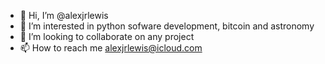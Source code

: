 - 👋 Hi, I’m @alexjrlewis
- 👀 I’m interested in python sofware development, bitcoin and astronomy
- 💞️ I’m looking to collaborate on any project
- 📫 How to reach me alexjrlewis@icloud.com

<!---
alexjrlewis/alexjrlewis is a ✨ special ✨ repository because its `README.md` (this file) appears on your GitHub profile.
You can click the Preview link to take a look at your changes.
--->
